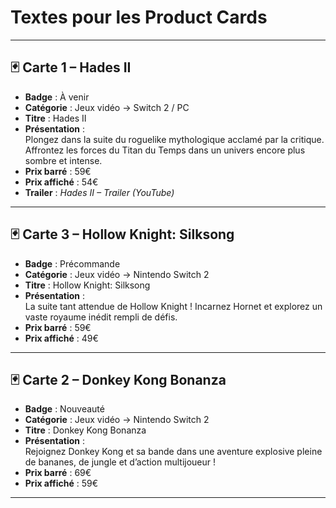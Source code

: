 # Textes pour les Product Cards

---

## 🃏 Carte 1 – Hades II
- **Badge** : À venir  
- **Catégorie** : Jeux vidéo → Switch 2 / PC  
- **Titre** : Hades II  
- **Présentation** :  
  Plongez dans la suite du roguelike mythologique acclamé par la critique. Affrontez les forces du Titan du Temps dans un univers encore plus sombre et intense.  
- **Prix barré** : 59€  
- **Prix affiché** : 54€  
- **Trailer** : *Hades II – Trailer (YouTube)*  

---

## 🃏 Carte 3 – Hollow Knight: Silksong
- **Badge** : Précommande  
- **Catégorie** : Jeux vidéo → Nintendo Switch 2  
- **Titre** : Hollow Knight: Silksong  
- **Présentation** :  
  La suite tant attendue de Hollow Knight ! Incarnez Hornet et explorez un vaste royaume inédit rempli de défis.  
- **Prix barré** : 59€  
- **Prix affiché** : 49€  

---

## 🃏 Carte 2 – Donkey Kong Bonanza
- **Badge** : Nouveauté  
- **Catégorie** : Jeux vidéo → Nintendo Switch 2  
- **Titre** : Donkey Kong Bonanza  
- **Présentation** :  
  Rejoignez Donkey Kong et sa bande dans une aventure explosive pleine de bananes, de jungle et d’action multijoueur !  
- **Prix barré** : 69€  
- **Prix affiché** : 59€  

---
